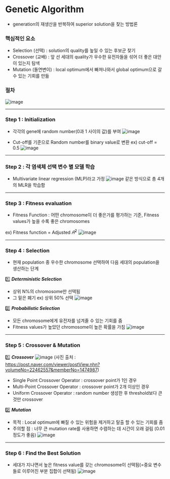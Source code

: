 # Genetic Algorithm
* generation의 재생산을 반복하여 superior solution을 찾는 방법론


### 핵심적인 요소
* Selection (선택) : solution의 quality를 높일 수 있는 후보군 찾기
* Crossover (교배) : 앞 선 세대의 quality가 우수한 유전자들을 섞어 더 좋은 대안이 있는지 탐색
* Mutation (돌연변이) : local optimum에서 빠져나와서 global optimum으로 갈 수 있는 기회를 만듦



### 절차
![image](https://user-images.githubusercontent.com/80257035/195516461-33e3f43e-0fd9-47fd-94f4-7a45abdb2d42.png)


---


### Step 1 : Initialization
* 각각의 gene에 random number(0과 1 사이의 값)를 부여 
![image](https://user-images.githubusercontent.com/80257035/195516750-8edb9e2d-3bba-4a1d-84a7-a944fde66051.png)

* Cut-off를 기준으로 Random number를 binary value로 변환 ex) cut-off = 0.5
![image](https://user-images.githubusercontent.com/80257035/195517060-a1a50e2c-5709-4c99-9cb9-ac7945962fe5.png)


---


### Step 2 : 각 염색체 선택 변수 별 모델 학습
* Multivariate linear regression (MLP)라고 가정
![image](https://user-images.githubusercontent.com/80257035/195517480-962b10c2-0ca3-4178-a575-bc6b6c56c484.png)
같은 방식으로 총 4개의 MLR을 학습함


---


### Step 3 : Fitness evaluation
* Fitness Function : 어떤 chromosome이 더 좋은가를 평가하는 기준, Fitness values가 높을 수록 좋은 chromosomes

ex) Fitness function = Adjusted $𝑅^2$
![image](https://user-images.githubusercontent.com/80257035/195517807-d4c36d85-c5e2-41a0-8fbf-263d131f42f6.png)



---



### Step 4 : Selection
* 현재 population 중 우수한 chromosome 선택하여 다음 세대의 population을 생산하는 단계

1️⃣ ***Deterministic Selection***
 * 상위 N%의 chromosome만 선택됨
 * 그 밑은 폐기
ex) 상위 50% 선택
![image](https://user-images.githubusercontent.com/80257035/195541185-94b5ce45-d1c7-40ac-bd9a-214ce41a5d06.png)

2️⃣ ***Probabilistic Selection***
 * 모든 chromosome에게 유전자를 넘겨줄 수 있는 기회를 줌
 * Fitness values가 높았던 chromosome이 높은 확률을 가짐
![image](https://user-images.githubusercontent.com/80257035/195541350-5af9c8ee-b971-4ebb-ba7c-a0b16077bf85.png)


---



### Step 5 : Crossover & Mutation

1️⃣ ***Crossover***
![image](https://user-images.githubusercontent.com/80257035/195542137-847ca4a4-8590-4030-bdb7-7bdd041282fb.png)
(사진 출처 : https://post.naver.com/viewer/postView.nhn?volumeNo=22462557&memberNo=1474987)
* Single Point Crossover Operator : crossover point가 1인 경우
* Multi-Point Crossover Operator : crossover point가 2개 이상인 경우
* Uniform Crossover Operator : random number 생성한 후 threshold보다 큰 것만 crossover

2️⃣ ***Mutation***
* 목적 : Local optimum에 빠질 수 있는 위험을 제거하고 탈출 할 수 있는 기회를 줌
* 주의할 점 : 너무 큰 mutation rate를 사용하면 수렴하는 데 시간이 오래 걸림 (0.01정도가 좋음)
![image](https://user-images.githubusercontent.com/80257035/195542826-e1f6a96b-7766-4679-8784-bc45c8228ade.png)

---


### Step 6 : Find the Best Solution
* 세대가 지나면서 높은 fitness value를 갖는 chromosome이 선택됨(=중요 변수들로 이루어진 부분 집합이 선택됨)
![image](https://user-images.githubusercontent.com/80257035/195543513-603f2f78-6202-4647-bfd2-ccb35fd67d62.png)
